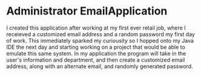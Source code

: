 # Administrator EmailApplication

I created this application after working at my first ever retail job, where I receieved
a customized email address and a random password my first day of work. This immediately
sparked my curiousity so I hopped onto my Java IDE the next day and starting working on 
a project that would be able to emulate this same system. In my application the program 
will take in the user's information and department, and then create a customized email 
address, along with an alternate email, and randomly generated password.
